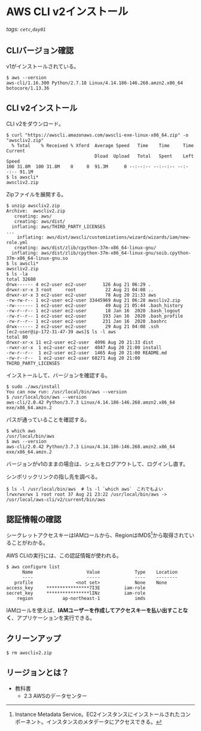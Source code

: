 # AWS CLI v2インストール

###### tags: `cetc`,`day01`

## CLIバージョン確認
v1がインストールされている。

```bash+=
$ aws --version
aws-cli/1.16.300 Python/2.7.18 Linux/4.14.186-146.268.amzn2.x86_64 botocore/1.13.36
```

## CLI v2インストール
CLI v2をダウンロード。

```bash+=
$ curl "https://awscli.amazonaws.com/awscli-exe-linux-x86_64.zip" -o "awscliv2.zip"
  % Total    % Received % Xferd  Average Speed   Time    Time     Time  Current
                                 Dload  Upload   Total   Spent    Left  Speed
100 31.8M  100 31.8M    0     0  91.3M      0 --:--:-- --:--:-- --:--:-- 91.1M
$ ls awscli*
awscliv2.zip
```

Zipファイルを展開する。

```bash+=
$ unzip awscliv2.zip
Archive:  awscliv2.zip
   creating: aws/
   creating: aws/dist/
  inflating: aws/THIRD_PARTY_LICENSES
...
    inflating: aws/dist/awscli/customizations/wizard/wizards/iam/new-role.yml
   creating: aws/dist/zlib/cpython-37m-x86_64-linux-gnu/
  inflating: aws/dist/zlib/cpython-37m-x86_64-linux-gnu/soib.cpython-37m-x86_64-linux-gnu.so
$ ls awscli*
awscliv2.zip
$ ls -la
total 32680
drwx------ 4 ec2-user ec2-user      126 Aug 21 06:29 .
drwxr-xr-x 3 root     root           22 Aug 21 04:08 ..
drwxr-xr-x 3 ec2-user ec2-user       78 Aug 20 21:33 aws
-rw-rw-r-- 1 ec2-user ec2-user 33445969 Aug 21 06:28 awscliv2.zip
-rw------- 1 ec2-user ec2-user       49 Aug 21 05:44 .bash_history
-rw-r--r-- 1 ec2-user ec2-user       18 Jan 16  2020 .bash_logout
-rw-r--r-- 1 ec2-user ec2-user      193 Jan 16  2020 .bash_profile
-rw-r--r-- 1 ec2-user ec2-user      231 Jan 16  2020 .bashrc
drwx------ 2 ec2-user ec2-user       29 Aug 21 04:08 .ssh
[ec2-user@ip-172-31-47-39 aws]$ ls -l aws
total 80
drwxr-xr-x 11 ec2-user ec2-user  4096 Aug 20 21:33 dist
-rwxr-xr-x  1 ec2-user ec2-user  4047 Aug 20 21:00 install
-rw-r--r--  1 ec2-user ec2-user  1465 Aug 20 21:00 README.md
-rw-r--r--  1 ec2-user ec2-user 68271 Aug 20 21:00 THIRD_PARTY_LICENSES
```

インストールして、バージョンを確認する。
```bash=+
$ sudo ./aws/install
You can now run: /usr/local/bin/aws --version
$ /usr/local/bin/aws --version
aws-cli/2.0.42 Python/3.7.3 Linux/4.14.186-146.268.amzn2.x86_64 exe/x86_64.amzn.2
```

パスが通っていることを確認する。
```bash=+
$ which aws
/usr/local/bin/aws
$ aws --version
aws-cli/2.0.42 Python/3.7.3 Linux/4.14.186-146.268.amzn2.x86_64 exe/x86_64.amzn.2
```

バージョンがv1のままの場合は、シェルをログアウトして、ログインし直す。

シンボリックリンクの指し先を調べる。
```bash=+
$ ls -l /usr/local/bin/aws  # ls -l `which aws`　これでもよい
lrwxrwxrwx 1 root root 37 Aug 21 23:22 /usr/local/bin/aws -> /usr/local/aws-cli/v2/current/bin/aws
```

## 認証情報の確認
シークレットアクセスキーはIAMロールから、RegionはIMDS[^imds]から取得されていることがわかる。

AWS CLIの実行には、この認証情報が使われる。

```bash=+
$ aws configure list
      Name                    Value             Type    Location
      ----                    -----             ----    --------
   profile                <not set>             None    None
access_key     ****************7I3E         iam-role
secret_key     ****************lINz         iam-role
    region           ap-northeast-1             imds
```

IAMロールを使えば、**IAMユーザーを作成してアクセスキーを払い出すことなく**、アプリケーションを実行できる。

[^imds]: 
    Instance Metadata Service。EC2インスタンスにインストールされたコンポーネント。インスタンスのメタデータにアクセスできる。 

## クリーンアップ
```bash=+
$ rm awscliv2.zip
```

## リージョンとは？
- 教科書
    - 2.3 AWSのデータセンター



